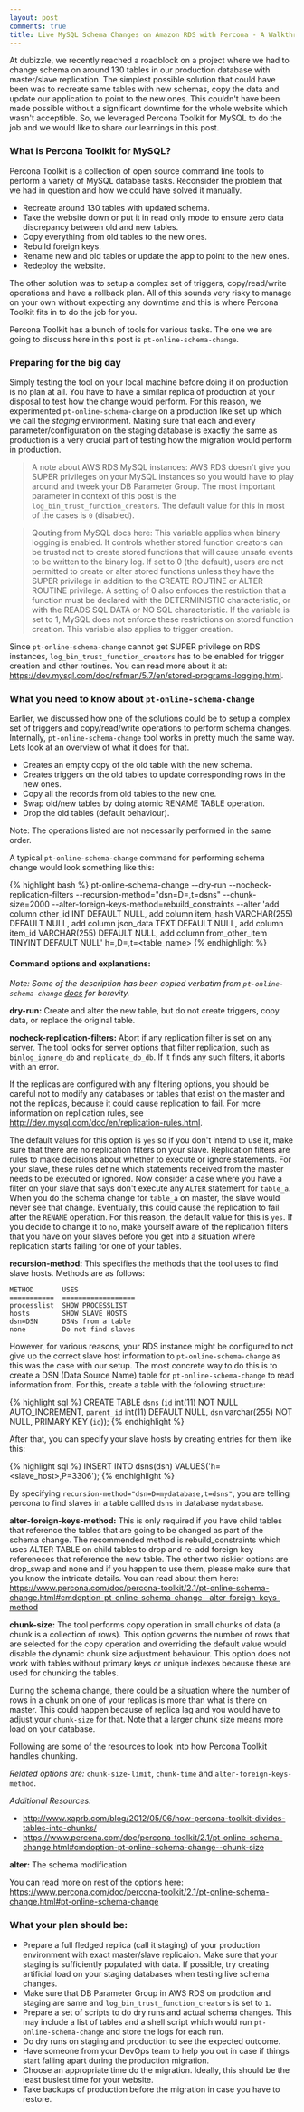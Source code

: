 ```yaml
---
layout: post
comments: true
title: Live MySQL Schema Changes on Amazon RDS with Percona - A Walkthrough
---
```

At dubizzle, we recently reached a roadblock on a project where we had to change schema on around 130 tables in our production database with master/slave replication. The simplest possible solution that could have been was to recreate same tables with new schemas, copy the data and update our application to point to the new ones. This couldn't have been made possible without a significant downtime for the whole website which wasn't acceptible. So, we leveraged Percona Toolkit for MySQL to do the job and we would like to share our learnings in this post.

### What is Percona Toolkit for MySQL?
Percona Toolkit is a collection of open source command line tools to perform a variety of MySQL database tasks. Reconsider the problem that we had in question and how we could have solved it manually. 

- Recreate around 130 tables with updated schema.
- Take the website down or put it in read only mode to ensure zero data discrepancy between old and new tables. 
- Copy everything from old tables to the new ones.
- Rebuild foreign keys.
- Rename new and old tables or update the app to point to the new ones.
- Redeploy the website.

The other solution was to setup a complex set of triggers, copy/read/write operations and have a rollback plan. All of this sounds very risky to manage on your own without expecting any downtime and this is where Percona Toolkit fits in to do the job for you.

Percona Toolkit has a bunch of tools for various tasks. The one we are going to discuss here in this post is `pt-online-schema-change`.

### Preparing for the big day
Simply testing the tool on your local machine before doing it on production is no plan at all. You have to have a similar replica of production at your disposal to test how the change would perform. For this reason, we experimented `pt-online-schema-change` on a production like set up which we call the *staging* environment. Making sure that each and every parameter/configuration on the staging database is exactly the same as production is a very crucial part of testing how the migration would perform in production.

> A note about AWS RDS MySQL instances: AWS RDS doesn't give you SUPER privileges on your MySQL instances so you would have to play around and tweek your DB Parameter Group. The most important parameter in context of this post is the `log_bin_trust_function_creators`. The default value for this in most of the cases is `0` (disabled). 

> Qouting from MySQL docs here:
This variable applies when binary logging is enabled. It controls whether stored function creators can be trusted not to create stored functions that will cause unsafe events to be written to the binary log. If set to 0 (the default), users are not permitted to create or alter stored functions unless they have the SUPER privilege in addition to the CREATE ROUTINE or ALTER ROUTINE privilege. A setting of 0 also enforces the restriction that a function must be declared with the DETERMINISTIC characteristic, or with the READS SQL DATA or NO SQL characteristic. If the variable is set to 1, MySQL does not enforce these restrictions on stored function creation. This variable also applies to trigger creation.

Since `pt-online-schema-change` cannot get SUPER privilege on RDS instances, `log_bin_trust_function_creators` has to be enabled for trigger creation and other routines. You can read more about it at: <a href=https://dev.mysql.com/doc/refman/5.7/en/stored-programs-logging.html target="_blank">https://dev.mysql.com/doc/refman/5.7/en/stored-programs-logging.html</a>. 

### What you need to know about `pt-online-schema-change`
Earlier, we discussed how one of the solutions could be to setup a complex set of triggers and copy/read/write operations to perform schema changes. Internally, `pt-online-schema-change` tool works in pretty much the same way. Lets look at an overview of what it does for that.

- Creates an empty copy of the old table with the new schema.
- Creates triggers on the old tables to update corresponding rows in the new ones.
- Copy all the records from old tables to the new one.
- Swap old/new tables by doing atomic RENAME TABLE operation. 
- Drop the old tables (default behaviour).

Note: The operations listed are not necessarily performed in the same order.

A typical `pt-online-schema-change` command for performing schema change would look something like this:

{% highlight bash %}
pt-online-schema-change --dry-run --nocheck-replication-filters --recursion-method="dsn=D=<database>,t=dsns" --chunk-size=2000 --alter-foreign-keys-method=rebuild_constraints --alter 'add column other_id INT DEFAULT NULL, add column item_hash VARCHAR(255) DEFAULT NULL, add column json_data TEXT DEFAULT NULL, add column item_id VARCHAR(255) DEFAULT NULL, add column from_other_item TINYINT DEFAULT NULL' h=<dbhost>,D=<database>,t=<table_name>
{% endhighlight %}

#### Command options and explanations:

*Note: Some of the description has been copied verbatim from `pt-online-schema-change` <a href=https://www.percona.com/doc/percona-toolkit/2.1/pt-online-schema-change.html#pt-online-schema-change>docs</a> for berevity.*

**dry-run:** Create and alter the new table, but do not create triggers, copy data, or replace the original table.

**nocheck-replication-filters:** Abort if any replication filter is set on any server. The tool looks for server options that filter replication, such as `binlog_ignore_db` and `replicate_do_db`. If it finds any such filters, it aborts with an error.

If the replicas are configured with any filtering options, you should be careful not to modify any databases or tables that exist on the master and not the replicas, because it could cause replication to fail. For more information on replication rules, see <a href=http://dev.mysql.com/doc/en/replication-rules.html target="_blank">http://dev.mysql.com/doc/en/replication-rules.html</a>.

The default values for this option is `yes` so if you don't intend to use it, make sure that there are no replication filters on your slave. Replication filters are rules to make decisions about whether to execute or ignore statements. For your slave, these rules define which statements received from the master needs to be executed or ignored. Now consider a case where you have a filter on your slave that says don't execute any `ALTER` statement for `table_a`. When you do the schema change for `table_a` on master, the slave would never see that change. Eventually, this could cause the replication to fail after the `RENAME` operation. For this reason, the default value for this is `yes`. If you decide to change it to `no`, make yourself aware of the replication filters that you have on your slaves before you get into a situation where replication starts failing for one of your tables.

**recursion-method:** This specifies the methods that the tool uses to find slave hosts. Methods are as follows:

```
METHOD       USES
===========  ==================
processlist  SHOW PROCESSLIST
hosts        SHOW SLAVE HOSTS
dsn=DSN      DSNs from a table
none         Do not find slaves
```

However, for various reasons, your RDS instance might be configured to not give up the correct slave host information to `pt-online-schema-change` as this was the case with our setup. The most concrete way to do this is to create a DSN (Data Source Name) table for `pt-online-schema-change` to read information from. For this, create a table with the following structure:

{% highlight sql %}
CREATE TABLE `dsns` (`id` int(11) NOT NULL AUTO_INCREMENT, `parent_id` int(11) DEFAULT NULL, `dsn` varchar(255) NOT NULL, PRIMARY KEY (`id`));
{% endhighlight %}

After that, you can specify your slave hosts by creating entries for them like this:

{% highlight sql %}
INSERT INTO dsns(dsn) VALUES('h=<slave_host>,P=3306');
{% endhighlight %}

By specifying `recursion-method="dsn=D=mydatabase,t=dsns"`, you are telling percona to find slaves in a table callled `dsns` in database `mydatabase`.

**alter-foreign-keys-method:** This is only required if you have child tables that reference the tables that are going to be changed as part of the schema change. The recommended method is rebuild_constraints which uses ALTER TABLE on child tables to drop and re-add foreign key refereneces that reference the new table. The other two riskier options are drop_swap and none and if you happen to use them, please make sure that you know the intricate details. You can read about them here: https://www.percona.com/doc/percona-toolkit/2.1/pt-online-schema-change.html#cmdoption-pt-online-schema-change--alter-foreign-keys-method


**chunk-size:** The tool performs copy operation in small chunks of data (a chunk is a collection of rows). This option governs the number of rows that are selected for the copy operation and overriding the default value would disable the dynamic chunk size adjustment behaviour. This option does not work with tables without primary keys or unique indexes because these are used for chunking the tables.

During the schema change, there could be a situation where the number of rows in a chunk on one of your replicas is more than what is there on master. This could happen because of replica lag and you would have to adjust your `chunk-size` for that. Note that a larger chunk size means more load on your database.

Following are some of the resources to look into how Percona Toolkit handles chunking.

*Related options are:* `chunk-size-limit`, `chunk-time` and `alter-foreign-keys-method`.

*Additional Resources:*

- <a href=http://www.xaprb.com/blog/2012/05/06/how-percona-toolkit-divides-tables-into-chunks/>http://www.xaprb.com/blog/2012/05/06/how-percona-toolkit-divides-tables-into-chunks/</a>
- <a href=https://www.percona.com/doc/percona-toolkit/2.1/pt-online-schema-change.html#cmdoption-pt-online-schema-change--chunk-size>https://www.percona.com/doc/percona-toolkit/2.1/pt-online-schema-change.html#cmdoption-pt-online-schema-change--chunk-size</a>

**alter:** The schema modification

You can read more on rest of the options here: <a href=https://www.percona.com/doc/percona-toolkit/2.1/pt-online-schema-change.html#pt-online-schema-change>https://www.percona.com/doc/percona-toolkit/2.1/pt-online-schema-change.html#pt-online-schema-change</a>

### What your plan should be:

- Prepare a full fledged replica (call it staging) of your production environment with exact master/slave replicaion. Make sure that your staging is sufficiently populated with data. If possible, try creating artificial load on your staging databases when testing live schema changes.
- Make sure that DB Parameter Group in AWS RDS on prodction and staging are same and `log_bin_trust_function_creators` is set to `1`.
- Prepare a set of scripts to do dry runs and actual schema changes. This may include a list of tables and a shell script which would run `pt-online-schema-change` and store the logs for each run.
- Do dry runs on staging and production to see the expected outcome.
- Have someone from your DevOps team to help you out in case if things start falling apart during the production migration.
- Choose an appropriate time do the migration. Ideally, this should be the least busiest time for your website.
- Take backups of production before the migration in case you have to restore.




